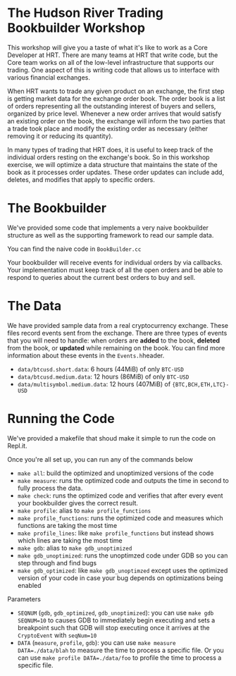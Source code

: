 # The Hudson River Trading Bookbuilder Workshop

This workshop will give you a taste of what it's like to work as a Core
Developer at HRT. There are many teams at HRT that write code, but the Core team
works on all of the low-level infrastructure that supports our trading. One
aspect of this is writing code that allows us to interface with various
financial exchanges.

When HRT wants to trade any given product on an exchange, the first step is
getting market data for the exchange order book. The order book is a list of
orders representing all the outstanding interest of buyers and sellers,
organized by price level. Whenever a new order arrives that would satisfy an
existing order on the book, the exchange will inform the two parties that a
trade took place and modify the existing order as necessary (either removing it
or reducing its quantity).

In many types of trading that HRT does, it is useful to keep track of the
individual orders resting on the exchange's book. So in this workshop exercise,
we will optimize a data structure that maintains the state of the book as it
processes order updates. These order updates can include add, deletes, and
modifies that apply to specific orders.

# The Bookbuilder

We've provided some code that implements a very naive bookbuilder structure as
well as the supporting framework to read our sample data.

You can find the naive code in `BookBuilder.cc`

Your bookbuilder will receive events for individual orders by via callbacks.
Your implementation must keep track of all the open orders and be able to
respond to queries about the current best orders to buy and sell.

# The Data

We have provided sample data from a real cryptocurrency exchange.  These files
record events sent from the exchange.  There are three types of events that you
will need to handle: when orders are **added** to the book, **deleted** from
the book, or **updated** while remaining on the book. You can find more
information about these events in the `Events.h`header.

* `data/btcusd.short.data`: 6 hours (44MiB) of only `BTC-USD`
* `data/btcusd.medium.data`: 12 hours (86MiB) of only `BTC-USD`
* `data/multisymbol.medium.data`: 12 hours (407MiB) of `{BTC,BCH,ETH,LTC}-USD`


# Running the Code

We've provided a makefile that shoud make it simple to run the code on Repl.it.

Once you're all set up, you can run any of the commands below
* `make all`: build the optimized and unoptimized versions of the code
* `make measure`: runs the optimized code and outputs the time in second to fully process the data.
* `make check`: runs the optimized code and verifies that after every event your bookbuilder gives the correct result.
* `make profile`: alias to `make profile_functions`
* `make profile_functions`: runs the optimized code and measures which functions are taking the most time
* `make profile_lines`: like `make profile_functions` but instead shows which lines are taking the most time
* `make gdb`:  alias to `make gdb_unoptimized`
* `make gdb_unoptimized`: runs the unoptimzed code under GDB so you can step through and find bugs
* `make gdb_optimized`: like `make gdb_unoptimzed` except uses the optimized version of your code in case your bug depends on optimizations being enabled

Parameters

* `SEQNUM` (`gdb`, `gdb_optimized`, `gdb_unoptimized`): you can use `make gdb SEQNUM=10` to causes GDB to immediately begin executing and sets a breakpoint such that GDB will stop executing once it arrives at the `CryptoEvent` with `seqNum=10`
* `DATA` (`measure`, `profile`, `gdb`): you can use `make measure DATA=./data/blah` to measure the time to process a specific file. Or you can use `make profile DATA=./data/foo` to profile the time to process a specific file.